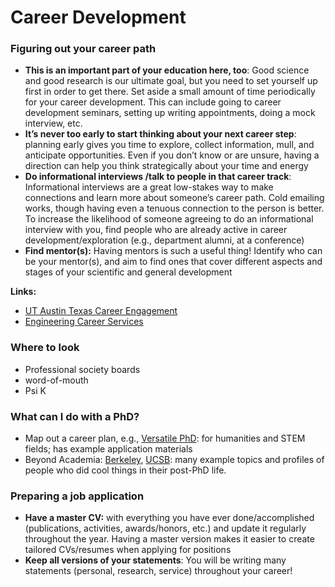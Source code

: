 # Career Development



### Figuring out your career path <a href="#careerexploration-figuringoutyourcareerpath" id="careerexploration-figuringoutyourcareerpath"></a>

* **This is an important part of your education here, too**: Good science and good research is our ultimate goal, but you need to set yourself up first in order to get there. Set aside a small amount of time periodically for your career development. This can include going to career development seminars, setting up writing appointments, doing a mock interview, etc.
* **It’s never too early to start thinking about your next career step**: planning early gives you time to explore, collect information, mull, and anticipate opportunities. Even if you don’t know or are unsure, having a direction can help you think strategically about your time and energy
* **Do informational interviews /talk to people in that career track**: Informational interviews are a great low-stakes way to make connections and learn more about someone’s career path. Cold emailing works, though having even a tenuous connection to the person is better. To increase the likelihood of someone agreeing to do an informational interview with you, find people who are already active in career development/exploration (e.g., department alumni, at a conference)
* **Find mentor(s):** Having mentors is such a useful thing! Identify who can be your mentor(s), and aim to find ones that cover different aspects and stages of your scientific and general development

**Links:**

* [UT Austin Texas Career Engagement](https://careerengagement.utexas.edu/about/campus-resources/)
* [Engineering Career Services](https://cockrell.utexas.edu/student-life/career-services)

### Where to look <a href="#careerexploration-wheretolook" id="careerexploration-wheretolook"></a>

* Professional society boards
* word-of-mouth
* Psi K

### What can I do with a PhD? <a href="#careerexploration-whatcanidowithaphd" id="careerexploration-whatcanidowithaphd"></a>

* Map out a career plan, e.g., [Versatile PhD](https://gradschool.utexas.edu/services-and-resources/career-resources/versatile-phd): for humanities and STEM fields; has example application materials
* Beyond Academia: [Berkeley](https://beyondacademia.berkeley.edu/), [UCSB](https://beyondacademia.ucsb.edu/): many example topics and profiles of people who did cool things in their post-PhD life.

### Preparing a job application <a href="#careerexploration-preparingajobapplication" id="careerexploration-preparingajobapplication"></a>

* **Have a master CV:** with everything you have ever done/accomplished (publications, activities, awards/honors, etc.) and update it regularly throughout the year. Having a master version makes it easier to create tailored CVs/resumes when applying for positions
* **Keep all versions of your statements**: You will be writing many statements (personal, research, service) throughout your career!

